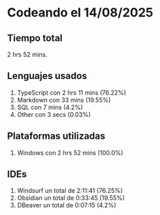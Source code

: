 # Codeando el 14/08/2025

## Tiempo total
2 hrs 52 mins.

## Lenguajes usados
1. TypeScript con 2 hrs 11 mins (76.22%)
1. Markdown con 33 mins (19.55%)
1. SQL con 7 mins (4.2%)
1. Other con 3 secs (0.03%)

## Plataformas utilizadas
1. Windows con 2 hrs 52 mins (100.0%)

## IDEs
1. Windsurf un total de 2:11:41 (76.25%)
1. Obsidian un total de 0:33:45 (19.55%)
1. DBeaver un total de 0:07:15 (4.2%)
